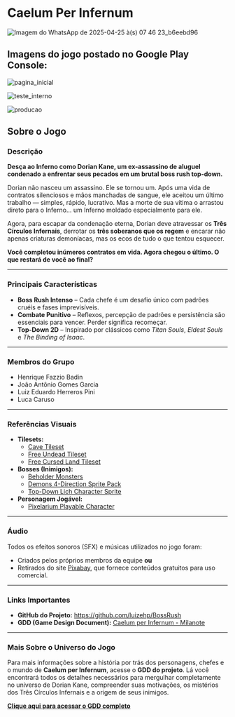 # Caelum Per Infernum

![Imagem do WhatsApp de 2025-04-25 à(s) 07 46 23_b6eebd96](https://github.com/user-attachments/assets/cb49178e-3610-442d-b7ef-e2fe4939de27)

## Imagens do jogo postado no Google Play Console:

![pagina_inicial](prints_jogo/pagina_inicial.jpeg)

![teste_interno](prints_jogo/teste_interno.jpeg)

![producao](prints_jogo/producao.jpeg)

## Sobre o Jogo

<h3>Descrição</h3>
<p><strong>Desça ao Inferno como Dorian Kane, um ex-assassino de aluguel condenado a enfrentar seus pecados em um brutal boss rush top-down.</strong></p>
<p>Dorian não nasceu um assassino. Ele se tornou um. Após uma vida de contratos silenciosos e mãos manchadas de sangue, ele aceitou um último trabalho &mdash; simples, rápido, lucrativo. Mas a morte de sua vítima o arrastou direto para o Inferno... um Inferno moldado especialmente para ele.</p>
<p>Agora, para escapar da condenação eterna, Dorian deve atravessar os <strong>Três Círculos Infernais</strong>, derrotar os <strong>três soberanos que os regem</strong> e encarar não apenas criaturas demoníacas, mas os ecos de tudo o que tentou esquecer.</p>
<p><strong>Você completou inúmeros contratos em vida. Agora chegou o último. O que restará de você ao final?</strong></p>
<hr>
<h3>Principais Características</h3>
<ul>
  <li><strong>Boss Rush Intenso</strong> – Cada chefe é um desafio único com padrões cruéis e fases imprevisíveis.</li>
  <li><strong>Combate Punitivo</strong> – Reflexos, percepção de padrões e persistência são essenciais para vencer. Perder significa recomeçar.</li>
  <li><strong>Top-Down 2D</strong> – Inspirado por clássicos como <em>Titan Souls</em>, <em>Eldest Souls</em> e <em>The Binding of Isaac</em>.</li>
</ul>
<hr>
<h3>Membros do Grupo</h3>
<ul>
  <li>Henrique Fazzio Badin</li>
  <li>João Antônio Gomes Garcia</li>
  <li>Luiz Eduardo Herreros Pini</li>
  <li>Luca Caruso</li>
</ul>
<hr>
<h3>Referências Visuais</h3>
<ul>
  <li><strong>Tilesets:</strong>
    <ul>
      <li><a href="https://craftpix.net/product/cave-tileset-top-down-pixel-art/" target="_blank">Cave Tileset</a></li>
      <li><a href="https://craftpix.net/freebies/free-undead-tileset-top-down-pixel-art/" target="_blank">Free Undead Tileset</a></li>
      <li><a href="https://craftpix.net/freebies/free-cursed-land-top-down-pixel-art-tileset/" target="_blank">Free Cursed Land Tileset</a></li>
    </ul>
  </li>
  <li><strong>Bosses (Inimigos):</strong>
    <ul>
      <li><a href="https://craftpix.net/product/beholder-monsters-top-down-pixel-art-sprites/" target="_blank">Beholder Monsters</a></li>
      <li><a href="https://craftpix.net/product/demons-4-direction-pixel-character-sprite-pack/" target="_blank">Demons 4-Direction Sprite Pack</a></li>
      <li><a href="https://craftpix.net/product/top-down-pixel-lich-character-sprites/" target="_blank">Top-Down Lich Character Sprite</a></li>
    </ul>
  </li>
  <li><strong>Personagem Jogável:</strong>
    <ul>
      <li><a href="https://lukepolice.itch.io/pixelarium-playable-character" target="_blank">Pixelarium Playable Character</a></li>
    </ul>
  </li>
</ul>
<hr>
<h3>Áudio</h3>
<p>Todos os efeitos sonoros (SFX) e músicas utilizados no jogo foram:</p>
<ul>
  <li>Criados pelos próprios membros da equipe <strong>ou</strong></li>
  <li>Retirados do site <a href="https://pixabay.com/" target="_blank">Pixabay</a>, que fornece conteúdos gratuitos para uso comercial.</li>
</ul>
<hr>
<h3>Links Importantes</h3>
<ul>
  <li><strong>GitHub do Projeto:</strong> <a href="https://github.com/luizehp/BossRush" target="_blank">https://github.com/luizehp/BossRush</a></li>
  <li><strong>GDD (Game Design Document):</strong> <a href="https://app.milanote.com/1U2BqL18eN2vcT/caelum-per-infernum-gdd?p=cRqBsf3mE47" target="_blank">Caelum per Infernum - Milanote</a></li>
</ul>
<hr>
<h3>Mais Sobre o Universo do Jogo</h3>
<p>Para mais informações sobre a história por trás dos personagens, chefes e o mundo de <strong>Caelum per Infernum</strong>, acesse o <strong>GDD do projeto</strong>. Lá você encontrará todos os detalhes necessários para mergulhar completamente no universo de Dorian Kane, compreender suas motivações, os mistérios dos Três Círculos Infernais e a origem de seus inimigos.</p>
<p><a href="https://app.milanote.com/1U2BqL18eN2vcT/caelum-per-infernum-gdd?p=cRqBsf3mE47" target="_blank"><strong>Clique aqui para acessar o GDD completo</strong></a></p>
